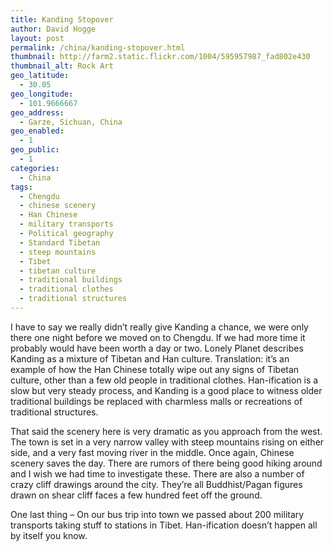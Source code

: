 ```yaml
---
title: Kanding Stopover
author: David Hogge
layout: post
permalink: /china/kanding-stopover.html
thumbnail: http://farm2.static.flickr.com/1004/595957987_fad802e430
thumbnail_alt: Rock Art
geo_latitude:
  - 30.05
geo_longitude:
  - 101.9666667
geo_address:
  - Garze, Sichuan, China
geo_enabled:
  - 1
geo_public:
  - 1
categories:
  - China
tags:
  - Chengdu
  - chinese scenery
  - Han Chinese
  - military transports
  - Political geography
  - Standard Tibetan
  - steep mountains
  - Tibet
  - tibetan culture
  - traditional buildings
  - traditional clothes
  - traditional structures
---
```

I have to say we really didn&#8217;t really give Kanding a chance, we were only there one night before we moved on to Chengdu. If we had more time it probably would have been worth a day or two. Lonely Planet describes Kanding as a mixture of Tibetan and Han culture. Translation: it&#8217;s an example of how the Han Chinese totally wipe out any signs of Tibetan culture, other than a few old people in traditional clothes. Han-ification is a slow but very steady process, and Kanding is a good place to witness older traditional buildings be replaced with charmless malls or recreations of traditional structures.

That said the scenery here is very dramatic as you approach from the west. The town is set in a very narrow valley with steep mountains rising on either side, and a very fast moving river in the middle. Once again, Chinese scenery saves the day. There are rumors of there being good hiking around and I wish we had time to investigate these. There are also a number of crazy cliff drawings around the city. They&#8217;re all Buddhist/Pagan figures drawn on shear cliff faces a few hundred feet off the ground.

One last thing &#8211; On our bus trip into town we passed about 200 military transports taking stuff to stations in Tibet. Han-ification doesn&#8217;t happen all by itself you know.